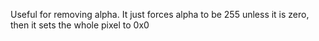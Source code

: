 Useful for removing alpha. It just forces alpha to be 255 unless it is zero, then it sets the whole pixel to 0x0

